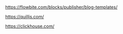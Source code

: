 https://flowbite.com/blocks/publisher/blog-templates/

https://quilljs.com/

https://clickhouse.com/
